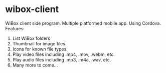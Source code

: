 # wibox-client
WiBox client side program. Multiple platformed mobile app.
Using Cordova.
Features:
1. List WiBox folders
2. Thumbnail for image files.
3. Icons for known file types.
4. Play video files including .mp4, .mov, .webm, etc.
5. Play audio files including .mp3, .m4a, .wav, etc.
6. Many more to come...

